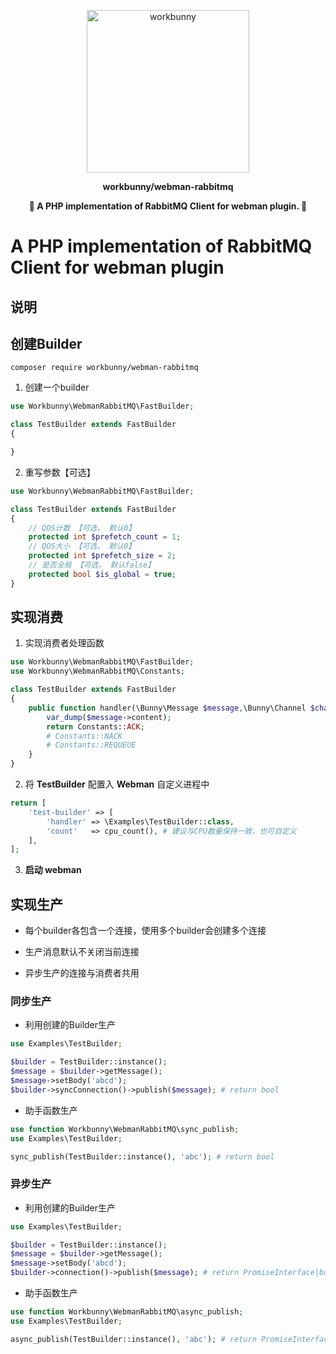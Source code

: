 <p align="center"><img width="260px" src="https://chaz6chez.cn/images/workbunny-logo.png" alt="workbunny"></p>

**<p align="center">workbunny/webman-rabbitmq</p>**

**<p align="center">🐇 A PHP implementation of RabbitMQ Client for webman plugin. 🐇</p>**

# A PHP implementation of RabbitMQ Client for webman plugin


## 说明

## 创建Builder

```
composer require workbunny/webman-rabbitmq
```

1. 创建一个builder

```php
use Workbunny\WebmanRabbitMQ\FastBuilder;

class TestBuilder extends FastBuilder
{

}
```

2. 重写参数【可选】

```php
use Workbunny\WebmanRabbitMQ\FastBuilder;

class TestBuilder extends FastBuilder
{
    // QOS计数 【可选， 默认0】
    protected int $prefetch_count = 1;
    // QOS大小 【可选， 默认0】
    protected int $prefetch_size = 2;
    // 是否全局 【可选， 默认false】
    protected bool $is_global = true;
}
```

## 实现消费

1. 实现消费者处理函数

```php
use Workbunny\WebmanRabbitMQ\FastBuilder;
use Workbunny\WebmanRabbitMQ\Constants;

class TestBuilder extends FastBuilder
{
    public function handler(\Bunny\Message $message,\Bunny\Channel $channel,\Bunny\Client $client) : string{
        var_dump($message->content);
        return Constants::ACK;
        # Constants::NACK
        # Constants::REQUEUE
    }
}
```

2. 将 **TestBuilder** 配置入 **Webman** 自定义进程中

```php
return [
    'test-builder' => [
        'handler' => \Examples\TestBuilder::class,
        'count'   => cpu_count(), # 建议与CPU数量保持一致，也可自定义
    ],
];
```

3. **启动 webman**

## 实现生产

- 每个builder各包含一个连接，使用多个builder会创建多个连接

- 生产消息默认不关闭当前连接

- 异步生产的连接与消费者共用

### 同步生产

- 利用创建的Builder生产

```php
use Examples\TestBuilder;

$builder = TestBuilder::instance();
$message = $builder->getMessage();
$message->setBody('abcd');
$builder->syncConnection()->publish($message); # return bool
```

- 助手函数生产

```php
use function Workbunny\WebmanRabbitMQ\sync_publish;
use Examples\TestBuilder;

sync_publish(TestBuilder::instance(), 'abc'); # return bool
```

### 异步生产

- 利用创建的Builder生产

```php
use Examples\TestBuilder;

$builder = TestBuilder::instance();
$message = $builder->getMessage();
$message->setBody('abcd');
$builder->connection()->publish($message); # return PromiseInterface|bool
```

- 助手函数生产

```php
use function Workbunny\WebmanRabbitMQ\async_publish;
use Examples\TestBuilder;

async_publish(TestBuilder::instance(), 'abc'); # return PromiseInterface|bool
```